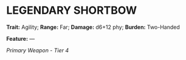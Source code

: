 # LEGENDARY SHORTBOW

**Trait:** Agility; **Range:** Far; **Damage:** d6+12 phy; **Burden:** Two-Handed

**Feature:** —

*Primary Weapon - Tier 4*